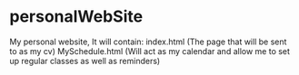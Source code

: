 # personalWebSite
My personal website,
It will contain: 
index.html (The page that will be sent to as my cv)
MySchedule.html (Will act as my calendar and allow me to set up regular classes as well as reminders)